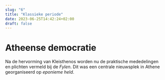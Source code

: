 ```yaml
---
slug: "6"
title: "Klassieke periode"
date: 2023-06-25T14:42:24+02:00
draft: false
---
```


# Atheense democratie
Na de hervorming van Kleisthenos worden nu de praktische mededelingen en
plichten vermeld bij de *Fylen*. Dit was een centrale nieuwsplek in Athene
georganiseerd op *eponieme held*.
